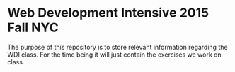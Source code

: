 # Web Development Intensive 2015 Fall NYC

The purpose of this repository is to store relevant information regarding the WDI class. For
the time being it will just contain the exercises we work on class.
